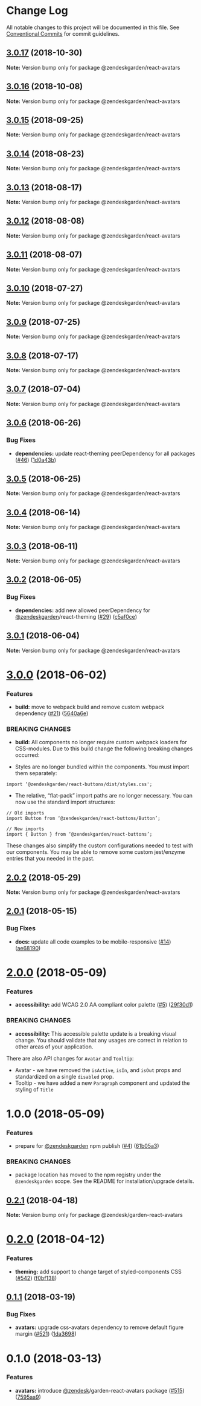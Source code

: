 # Change Log

All notable changes to this project will be documented in this file.
See [Conventional Commits](https://conventionalcommits.org) for commit guidelines.

## [3.0.17](https://github.com/zendeskgarden/react-components/compare/@zendeskgarden/react-avatars@3.0.16...@zendeskgarden/react-avatars@3.0.17) (2018-10-30)

**Note:** Version bump only for package @zendeskgarden/react-avatars





## [3.0.16](https://github.com/zendeskgarden/react-components/compare/@zendeskgarden/react-avatars@3.0.15...@zendeskgarden/react-avatars@3.0.16) (2018-10-08)

**Note:** Version bump only for package @zendeskgarden/react-avatars





<a name="3.0.15"></a>
## [3.0.15](https://github.com/zendeskgarden/react-components/compare/@zendeskgarden/react-avatars@3.0.14...@zendeskgarden/react-avatars@3.0.15) (2018-09-25)

**Note:** Version bump only for package @zendeskgarden/react-avatars





<a name="3.0.14"></a>
## [3.0.14](https://github.com/zendeskgarden/react-components/compare/@zendeskgarden/react-avatars@3.0.13...@zendeskgarden/react-avatars@3.0.14) (2018-08-23)

**Note:** Version bump only for package @zendeskgarden/react-avatars





<a name="3.0.13"></a>
## [3.0.13](https://github.com/zendeskgarden/react-components/compare/@zendeskgarden/react-avatars@3.0.12...@zendeskgarden/react-avatars@3.0.13) (2018-08-17)

**Note:** Version bump only for package @zendeskgarden/react-avatars





<a name="3.0.12"></a>
## [3.0.12](https://github.com/zendeskgarden/react-components/compare/@zendeskgarden/react-avatars@3.0.11...@zendeskgarden/react-avatars@3.0.12) (2018-08-08)




**Note:** Version bump only for package @zendeskgarden/react-avatars

<a name="3.0.11"></a>
## [3.0.11](https://github.com/zendeskgarden/react-components/compare/@zendeskgarden/react-avatars@3.0.10...@zendeskgarden/react-avatars@3.0.11) (2018-08-07)




**Note:** Version bump only for package @zendeskgarden/react-avatars

<a name="3.0.10"></a>
## [3.0.10](https://github.com/zendeskgarden/react-components/compare/@zendeskgarden/react-avatars@3.0.9...@zendeskgarden/react-avatars@3.0.10) (2018-07-27)




**Note:** Version bump only for package @zendeskgarden/react-avatars

<a name="3.0.9"></a>
## [3.0.9](https://github.com/zendeskgarden/react-components/compare/@zendeskgarden/react-avatars@3.0.8...@zendeskgarden/react-avatars@3.0.9) (2018-07-25)




**Note:** Version bump only for package @zendeskgarden/react-avatars

<a name="3.0.8"></a>
## [3.0.8](https://github.com/zendeskgarden/react-components/compare/@zendeskgarden/react-avatars@3.0.7...@zendeskgarden/react-avatars@3.0.8) (2018-07-17)




**Note:** Version bump only for package @zendeskgarden/react-avatars

<a name="3.0.7"></a>
## [3.0.7](https://github.com/zendeskgarden/react-components/compare/@zendeskgarden/react-avatars@3.0.6...@zendeskgarden/react-avatars@3.0.7) (2018-07-04)




**Note:** Version bump only for package @zendeskgarden/react-avatars

<a name="3.0.6"></a>
## [3.0.6](https://github.com/zendeskgarden/react-components/compare/@zendeskgarden/react-avatars@3.0.5...@zendeskgarden/react-avatars@3.0.6) (2018-06-26)


### Bug Fixes

* **dependencies:** update react-theming peerDependency for all packages ([#46](https://github.com/zendeskgarden/react-components/issues/46)) ([1d0a43b](https://github.com/zendeskgarden/react-components/commit/1d0a43b))




<a name="3.0.5"></a>
## [3.0.5](https://github.com/zendeskgarden/react-components/compare/@zendeskgarden/react-avatars@3.0.4...@zendeskgarden/react-avatars@3.0.5) (2018-06-25)




**Note:** Version bump only for package @zendeskgarden/react-avatars

<a name="3.0.4"></a>
## [3.0.4](https://github.com/zendeskgarden/react-components/compare/@zendeskgarden/react-avatars@3.0.3...@zendeskgarden/react-avatars@3.0.4) (2018-06-14)




**Note:** Version bump only for package @zendeskgarden/react-avatars

<a name="3.0.3"></a>
## [3.0.3](https://github.com/zendeskgarden/react-components/compare/@zendeskgarden/react-avatars@3.0.2...@zendeskgarden/react-avatars@3.0.3) (2018-06-11)




**Note:** Version bump only for package @zendeskgarden/react-avatars

<a name="3.0.2"></a>
## [3.0.2](https://github.com/zendeskgarden/react-components/compare/@zendeskgarden/react-avatars@3.0.1...@zendeskgarden/react-avatars@3.0.2) (2018-06-05)


### Bug Fixes

* **dependencies:** add new allowed peerDependency for [@zendeskgarden](https://github.com/zendeskgarden)/react-theming ([#29](https://github.com/zendeskgarden/react-components/issues/29)) ([c5af0ce](https://github.com/zendeskgarden/react-components/commit/c5af0ce))




<a name="3.0.1"></a>
## [3.0.1](https://github.com/zendeskgarden/react-components/compare/@zendeskgarden/react-avatars@3.0.0...@zendeskgarden/react-avatars@3.0.1) (2018-06-04)




**Note:** Version bump only for package @zendeskgarden/react-avatars

<a name="3.0.0"></a>
# [3.0.0](https://github.com/zendeskgarden/react-components/compare/@zendeskgarden/react-avatars@2.0.2...@zendeskgarden/react-avatars@3.0.0) (2018-06-02)


### Features

* **build:** move to webpack build and remove custom webpack dependency ([#21](https://github.com/zendeskgarden/react-components/issues/21)) ([5640a6e](https://github.com/zendeskgarden/react-components/commit/5640a6e))


### BREAKING CHANGES

* **build:** All components no longer require custom webpack loaders for CSS-modules. Due to this build change the following breaking changes occurred:

* Styles are no longer bundled within the components. You must import them separately:

```
import ‘@zendeskgarden/react-buttons/dist/styles.css';
```

* The relative, “flat-pack” import paths are no longer necessary. You can now use the standard import structures:

```
// Old imports
import Button from ‘@zendeskgarden/react-buttons/Button’;

// New imports
import { Button } from ‘@zendeskgarden/react-buttons’;
```

These changes also simplify the custom configurations needed to test with our components. You may be able to remove some custom jest/enzyme entries that you needed in the past.




<a name="2.0.2"></a>
## [2.0.2](https://github.com/zendeskgarden/react-components/compare/@zendeskgarden/react-avatars@2.0.1...@zendeskgarden/react-avatars@2.0.2) (2018-05-29)




**Note:** Version bump only for package @zendeskgarden/react-avatars

<a name="2.0.1"></a>
## [2.0.1](https://github.com/zendeskgarden/react-components/compare/@zendeskgarden/react-avatars@2.0.0...@zendeskgarden/react-avatars@2.0.1) (2018-05-15)


### Bug Fixes

* **docs:** update all code examples to be mobile-responsive ([#14](https://github.com/zendeskgarden/react-components/issues/14)) ([ae68190](https://github.com/zendeskgarden/react-components/commit/ae68190))




<a name="2.0.0"></a>
# [2.0.0](https://github.com/zendeskgarden/react-components/compare/@zendeskgarden/react-avatars@1.0.0...@zendeskgarden/react-avatars@2.0.0) (2018-05-09)


### Features

* **accessibility:** add WCAG 2.0 AA compliant color palette  ([#5](https://github.com/zendeskgarden/react-components/issues/5)) ([29f30d1](https://github.com/zendeskgarden/react-components/commit/29f30d1))


### BREAKING CHANGES

* **accessibility:** This accessible palette update is a breaking visual change. You should validate that any usages are correct in relation to other areas of your application. 

There are also API changes for `Avatar` and `Tooltip`:
* Avatar - we have removed the `isActive`, `isIn`, and `isOut` props and standardized on a single `disabled` prop.
* Tooltip - we have added a new `Paragraph` component and updated the styling of `Title`




<a name="1.0.0"></a>
# 1.0.0 (2018-05-09)


### Features

* prepare for [@zendeskgarden](https://github.com/zendeskgarden) npm publish ([#4](https://github.com/zendeskgarden/react-components/issues/4)) ([61b05a3](https://github.com/zendeskgarden/react-components/commit/61b05a3))


### BREAKING CHANGES

* package location has moved to the npm registry under the `@zendeskgarden` scope. See the README for installation/upgrade details.




<a name="0.2.1"></a>
## [0.2.1](https://github.com/zendeskgarden/react-components/compare/@zendesk/garden-react-avatars@0.2.0...@zendesk/garden-react-avatars@0.2.1) (2018-04-18)




**Note:** Version bump only for package @zendesk/garden-react-avatars

<a name="0.2.0"></a>
# [0.2.0](https://github.com/zendeskgarden/react-components/compare/@zendesk/garden-react-avatars@0.1.1...@zendesk/garden-react-avatars@0.2.0) (2018-04-12)


### Features

* **theming:** add support to change target of styled-components CSS ([#542](https://github.com/zendeskgarden/react-components/issues/542)) ([f0bf138](https://github.com/zendeskgarden/react-components/commit/f0bf138))




<a name="0.1.1"></a>
## [0.1.1](https://github.com/zendeskgarden/react-components/compare/@zendesk/garden-react-avatars@0.1.0...@zendesk/garden-react-avatars@0.1.1) (2018-03-19)


### Bug Fixes

* **avatars:** upgrade css-avatars dependency to remove default figure margin ([#521](https://github.com/zendeskgarden/react-components/issues/521)) ([1da3698](https://github.com/zendeskgarden/react-components/commit/1da3698))




<a name="0.1.0"></a>
# 0.1.0 (2018-03-13)


### Features

* **avatars:** introduce [@zendesk](https://github.com/zendesk)/garden-react-avatars package ([#515](https://github.com/zendeskgarden/react-components/issues/515)) ([7595aa9](https://github.com/zendeskgarden/react-components/commit/7595aa9))
